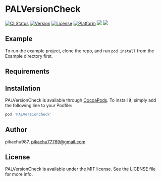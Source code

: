 # PALVersionCheck

[![CI Status](https://img.shields.io/travis/pikachu987/PALVersionCheck.svg?style=flat)](https://travis-ci.org/pikachu987/PALVersionCheck)
[![Version](https://img.shields.io/cocoapods/v/PALVersionCheck.svg?style=flat)](https://cocoapods.org/pods/PALVersionCheck)
[![License](https://img.shields.io/cocoapods/l/PALVersionCheck.svg?style=flat)](https://cocoapods.org/pods/PALVersionCheck)
[![Platform](https://img.shields.io/cocoapods/p/PALVersionCheck.svg?style=flat)](https://cocoapods.org/pods/PALVersionCheck)
![](https://img.shields.io/badge/Supported-iOS9%20%7C%20OSX%2010.9-4BC51D.svg?style=flat-square)
![](https://img.shields.io/badge/Swift-5.0-orange.svg?style=flat)

## Example

To run the example project, clone the repo, and run `pod install` from the Example directory first.

## Requirements

## Installation

PALVersionCheck is available through [CocoaPods](https://cocoapods.org). To install
it, simply add the following line to your Podfile:

```ruby
pod 'PALVersionCheck'
```

## Author

pikachu987, pikachu77769@gmail.com

## License

PALVersionCheck is available under the MIT license. See the LICENSE file for more info.
